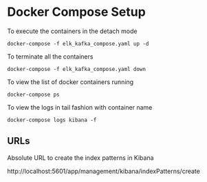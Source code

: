 # Docker Compose Setup

To execute the containers in the detach mode
```shell
docker-compose -f elk_kafka_compose.yaml up -d
```

To terminate all the containers
```shell
docker-compose -f elk_kafka_compose.yaml down
```

To view the list of docker containers running
```shell
docker-compose ps
```

To view the logs in tail fashion with container name
```shell
docker-compose logs kibana -f
```


## URLs

Absolute URL to create the index patterns in Kibana

http://localhost:5601/app/management/kibana/indexPatterns/create